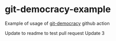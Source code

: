 # git-democracy-example
Example of usage of [git-democracy](https://github.com/myyk/git-democracy) github action

Update to readme to test pull request
Update 3
